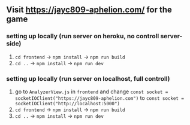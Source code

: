 ## Visit https://jayc809-aphelion.com/ for the game


### setting up locally (run server on heroku, no controll server-side)

1. `cd frontend` -> `npm install` -> `npm run build`
2. `cd ..` -> `npm install` -> `npm run dev`


### setting up locally (run server on localhost, full controll)

1. go to `AnalyzerView.js` in `frontend` and change `const socket = socketIOClient("https://jayc809-aphelion.com")` to `const socket = socketIOClient("http://localhost:5000")`
2. `cd frontend` -> `npm install` -> `npm run build`
3. `cd ..` -> `npm install` -> `npm run dev`
